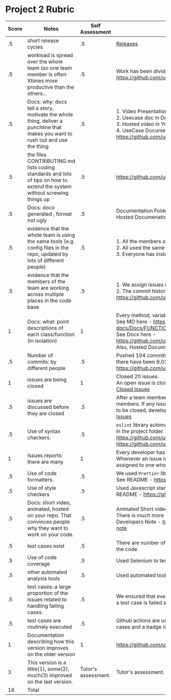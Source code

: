 # Project 2 Rubric

|Score|Notes|Self Assessment| Evidence|
|-|-----|-|---------|
|.5| short release cycles|.5|[Releases](https://github.com/umagnanasundaram2128/SimplyClip/releases)|
|.5| workload is spread over the whole team (so one team member is often Xtimes more productive than the others...|.5|Work has been divided equally among all team members. https://github.com/umagnanasundaram2128/SimplyClip/pulse/monthly |
|.5|Docs: why: docs tell a story, motivate the whole thing, deliver a punchline that makes you want to rush out and use the thing |.5|1. Video Presentation in the README  <br> 2. Usecase doc in Docs folder <br> 3. Hosted video in Youtube - https://youtu.be/MYr_7qhdeLo <br> 4. UseCase Documentation - https://github.com/umagnanasundaram2128/SimplyClip/blob/main/Docs/simplyclip_usecases.docx |
|.5|the files CONTRIBUTING.md lists coding standards and lots of tips on how to extend the system without screwing things up  |.5|https://github.com/umagnanasundaram2128/SimplyClip/blob/main/CONTRIBUTING.md |
|.5|Docs: doco generated , format not ugly  |.5|Documentation Folder - https://github.com/umagnanasundaram2128/SimplyClip/tree/main/Docs <br> Hosted Documenation - https://umagnanasundaram2128.github.io/SimplyClip/|
|.5|evidence that the whole team is using the same tools (e.g. config files in the repo, updated by lots of different people) | .5|1. All the members of the team have set up environments setup locally. <br> 2. All used the same IDE, packages and tech stack to build the project. <br> 3. Everyone has installed the chrome extension and has been using it. |
|.5|evidence that the members of the team are working across multiple places in the code base |.5|1. We assign issues in Github and start working on the required part of the project. <br> 2. The commit history of different members shows this. https://github.com/umagnanasundaram2128/SimplyClip/commits/main |
|1|Docs: what: point descriptions of each class/function (in isolation)  |1| Every method, variables used in the files are properly documented. <br> See MD here - https://github.com/umagnanasundaram2128/SimplyClip/blob/final-docs/Docs/FUNCTION_DESCRIPTION.md <br> See Docx here - https://github.com/umagnanasundaram2128/SimplyClip/blob/main/Docs/function_description.docx <br> Also, Hosted Documenation a Site- https://umagnanasundaram2128.github.io/SimplyClip/ |
|.5|Number of commits: by different people  |.5|Pushed 104 commits to main and 109 commits to all branches. On main, 82 files have changed and there have been 9,038 additions and 307 deletions. https://github.com/umagnanasundaram2128/SimplyClip/pulse/monthly |
|1|issues are being closed |1|Closed 20 issues. <br> An open issue is closed only after verified by one of the members. <br> [Closed Issues](https://github.com/umagnanasundaram2128/SimplyClip/issues?q=is%3Aissue+is%3Aclosed)
|.5|issues are discussed before they are closed |.5| After a team member fix the issue, a PR is raised, and the code is reviewed by one of the team members. If any issue is observed, it is communicated through comments in the issue. Once good to be closed, developer is tagged in order to notify. <br>  [Issues](https://github.com/umagnanasundaram2128/SimplyClip/issues)
|.5|Use of syntax checkers. |.5| ```eslint``` library automatically checks for programatic and syntax errors. There is config file for eslint in the project folder. <br> https://github.com/umagnanasundaram2128/SimplyClip/blob/main/.eslintrc.js <br> https://github.com/umagnanasundaram2128/SimplyClip#style-checker-and-analyzer |
|1|Issues reports: there are many  |1| Every developer has the extension installed in chrome. Initially there are quite a number of issues. Whenever an issue is seen, it is reported immediately and issue will be created in issues section and assigned to one who has recently worked in those areas of code where bug is seen. [Issues](https://github.com/umagnanasundaram2128/SimplyClip/issues)|
|.5|Use of code formatters. |.5|We used ```Prettier``` library to format the code in the project. <br> See README - https://github.com/umagnanasundaram2128/SimplyClip#prettier|
|.5|Use of style checkers |.5| Used Javascript standard style for style checking, this can be done using npm command. See README - https://github.com/umagnanasundaram2128/SimplyClip#style-checker-and-analyzer  |
|.5|Docs: short video, animated, hosted on your repo. That convinces people why they want to work on your code. |.5| Animated Short video is hosted on repo. See - https://www.youtube.com/watch?v=MYr_7qhdeLo <br> There is much more in readme that convinces people to work on code. <br> Developers Note - https://github.com/umagnanasundaram2128/SimplyClip#shipit-developers-note |
|.5|test cases exist  |.5| There are number of unit test cases and automated test cases using selenium which covers 88% of the code |
|.5|Use of code coverage  |.5| Used Selenium to test the code, and acheived code coverage of 88% |
|.5|other automated analysis tools  |.5| Used automated tools like Selenium for testing, and Github Workflow/Actions for CI/CD pipeline |
|.5|test cases:.a large proportion of the issues related to handling failing cases. |.5| We ensured that every part of the code works correctly by using selenium test suite. But Whenever a test case is failed an issue is added in the issues section [Issues](https://github.com/umagnanasundaram2128/SimplyClip/issues)|
|.5|test cases are routinely executed |.5| Github actions are used. After every commit to main branch, automated scripts are run for test cases and a badge is shown in the main project folder and README to indicate if build is successful|
|1|Documentation describing how this version improves on the older version|1| https://github.com/umagnanasundaram2128/SimplyClip/blob/main/Docs/simplyclip_version2.md|
|3|This version is a little(1), some(2), much(3) improved on the last version.|Tutor's assessment.|Tutor's assessment.| 
|16| Total|
